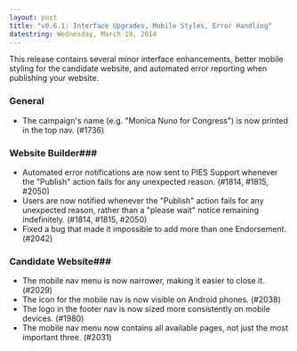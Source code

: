 ```yaml
---
layout: post
title: "v0.6.1: Interface Upgrades, Mobile Styles, Error Handling"
datestring: Wednesday, March 19, 2014
---
```


This release contains several minor interface enhancements, better mobile styling for the candidate website, and automated error reporting when publishing your website.

### General ###
* The campaign's name (e.g. "Monica Nuno for Congress") is now printed in the top nav. (#1736)

### Website Builder### 
* Automated error notifications are now sent to PIES Support whenever the "Publish" action fails for any unexpected reason. (#1814, #1815, #2050)
* Users are now notified whenever the "Publish" action fails for any unexpected reason, rather than a "please wait" notice remaining indefinitely. (#1814, #1815, #2050)
* Fixed a bug that made it impossible to add more than one Endorsement. (#2042)

### Candidate Website### 
* The mobile nav menu is now narrower, making it easier to close it. (#2029)
* The icon for the mobile nav is now visible on Android phones.  (#2038)
* The logo in the footer nav is now sized more consistently on mobile devices.  (#1980)
* The mobile nav menu now contains all available pages, not just the most important three. (#2031)